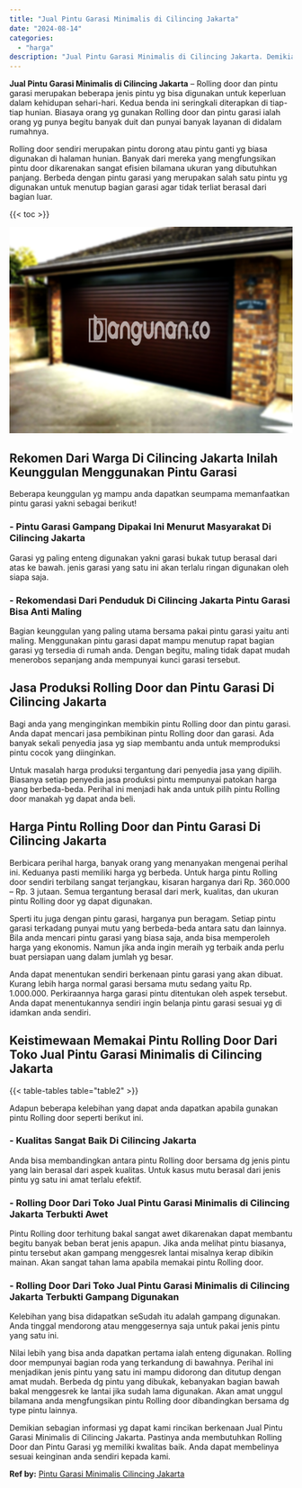 ```yaml
---
title: "Jual Pintu Garasi Minimalis di Cilincing Jakarta"
date: "2024-08-14"
categories: 
  - "harga"
description: "Jual Pintu Garasi Minimalis di Cilincing Jakarta. Demikian sebagian informasi yg dapat kami rincikan berkenaan Jual Pintu Garasi Minimalis di Cilincing Jakar..."
---
```


**Jual Pintu Garasi Minimalis di Cilincing Jakarta** – Rolling door dan pintu garasi merupakan beberapa jenis pintu yg bisa digunakan untuk keperluan dalam kehidupan sehari-hari. Kedua benda ini seringkali diterapkan di tiap-tiap hunian. Biasaya orang yg gunakan Rolling door dan pintu garasi ialah orang yg punya begitu banyak duit dan punyai banyak layanan di didalam rumahnya.

Rolling door sendiri merupakan pintu dorong atau pintu ganti yg biasa digunakan di halaman hunian. Banyak dari mereka yang mengfungsikan pintu door dikarenakan sangat efisien bilamana ukuran yang dibutuhkan panjang. Berbeda dengan pintu garasi yang merupakan salah satu pintu yg digunakan untuk menutup bagian garasi agar tidak terliat berasal dari bagian luar.

{{< toc >}}

![Jual Pintu Garasi Minimalis di Cilincing Jakarta](/images/pintu-garasi-53.png)

## Rekomen Dari Warga Di Cilincing Jakarta Inilah Keunggulan Menggunakan Pintu Garasi

Beberapa keunggulan yg mampu anda dapatkan seumpama memanfaatkan pintu garasi yakni sebagai berikut!

### \- Pintu Garasi Gampang Dipakai Ini Menurut Masyarakat Di Cilincing Jakarta

Garasi yg paling enteng digunakan yakni garasi bukak tutup berasal dari atas ke bawah. jenis garasi yang satu ini akan terlalu ringan digunakan oleh siapa saja.

### \- Rekomendasi Dari Penduduk Di Cilincing Jakarta Pintu Garasi Bisa Anti Maling

Bagian keunggulan yang paling utama bersama pakai pintu garasi yaitu anti maling. Menggunakan pintu garasi dapat mampu menutup rapat bagian garasi yg tersedia di rumah anda. Dengan begitu, maling tidak dapat mudah menerobos sepanjang anda mempunyai kunci garasi tersebut.

## Jasa Produksi Rolling Door dan Pintu Garasi Di Cilincing Jakarta

Bagi anda yang menginginkan membikin pintu Rolling door dan pintu garasi. Anda dapat mencari jasa pembikinan pintu Rolling door dan garasi. Ada banyak sekali penyedia jasa yg siap membantu anda untuk memproduksi pintu cocok yang diinginkan.

Untuk masalah harga produksi tergantung dari penyedia jasa yang dipilih. Biasanya setiap penyedia jasa produksi pintu mempunyai patokan harga yang berbeda-beda. Perihal ini menjadi hak anda untuk pilih pintu Rolling door manakah yg dapat anda beli.

## Harga Pintu Rolling Door dan Pintu Garasi Di Cilincing Jakarta

Berbicara perihal harga, banyak orang yang menanyakan mengenai perihal ini. Keduanya pasti memiliki harga yg berbeda. Untuk harga pintu Rolling door sendiri terbilang sangat terjangkau, kisaran harganya dari Rp. 360.000 – Rp. 3 jutaan. Semua tergantung berasal dari merk, kualitas, dan ukuran pintu Rolling door yg dapat digunakan.

Sperti itu juga dengan pintu garasi, harganya pun beragam. Setiap pintu garasi terkadang punyai mutu yang berbeda-beda antara satu dan lainnya. Bila anda mencari pintu garasi yang biasa saja, anda bisa memperoleh harga yang ekonomis. Namun jika anda ingin meraih yg terbaik anda perlu buat persiapan uang dalam jumlah yg besar.

Anda dapat menentukan sendiri berkenaan pintu garasi yang akan dibuat. Kurang lebih harga normal garasi bersama mutu sedang yaitu Rp. 1.000.000. Perkiraannya harga garasi pintu ditentukan oleh aspek tersebut. Anda dapat menentukannya sendiri ingin belanja pintu garasi sesuai yg di idamkan anda sendiri.

## Keistimewaan Memakai Pintu Rolling Door Dari Toko Jual Pintu Garasi Minimalis di Cilincing Jakarta

{{< table-tables table="table2" >}}

Adapun beberapa kelebihan yang dapat anda dapatkan apabila gunakan pintu Rolling door seperti berikut ini.

### \- Kualitas Sangat Baik Di Cilincing Jakarta

Anda bisa membandingkan antara pintu Rolling door bersama dg jenis pintu yang lain berasal dari aspek kualitas. Untuk kasus mutu berasal dari jenis pintu yg satu ini amat terlalu efektif.

### \- Rolling Door Dari Toko Jual Pintu Garasi Minimalis di Cilincing Jakarta Terbukti Awet

Pintu Rolling door terhitung bakal sangat awet dikarenakan dapat membantu begitu banyak beban berat jenis apapun. Jika anda melihat pintu biasanya, pintu tersebut akan gampang menggesrek lantai misalnya kerap dibikin mainan. Akan sangat tahan lama apabila memakai pintu Rolling door.

### \- Rolling Door Dari Toko Jual Pintu Garasi Minimalis di Cilincing Jakarta Terbukti Gampang Digunakan

Kelebihan yang bisa didapatkan seSudah itu adalah gampang digunakan. Anda tinggal mendorong atau menggesernya saja untuk pakai jenis pintu yang satu ini.

Nilai lebih yang bisa anda dapatkan pertama ialah enteng digunakan. Rolling door mempunyai bagian roda yang terkandung di bawahnya. Perihal ini menjadikan jenis pintu yang satu ini mampu didorong dan ditutup dengan amat mudah. Berbeda dg pintu yang dibukak, kebanyakan bagian bawah bakal menggesrek ke lantai jika sudah lama digunakan. Akan amat unggul bilamana anda mengfungsikan pintu Rolling door dibandingkan bersama dg type pintu lainnya.

Demikian sebagian informasi yg dapat kami rincikan berkenaan Jual Pintu Garasi Minimalis di Cilincing Jakarta. Pastinya anda membutuhkan Rolling Door dan Pintu Garasi yg memiliki kwalitas baik. Anda dapat membelinya sesuai keinginan anda sendiri kepada kami.

**Ref by:** [Pintu Garasi Minimalis Cilincing Jakarta](https://id.wikipedia.org/wiki/Pintu)
